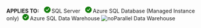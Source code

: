 <Token>**APPLIES TO:** ![yes](media/yes.png)SQL Server ![yes](media/yes.png)Azure SQL Database (Managed Instance only)![yes](media/yes.png)Azure SQL Data Warehouse ![no](media/no.png)Parallel Data Warehouse </Token>
